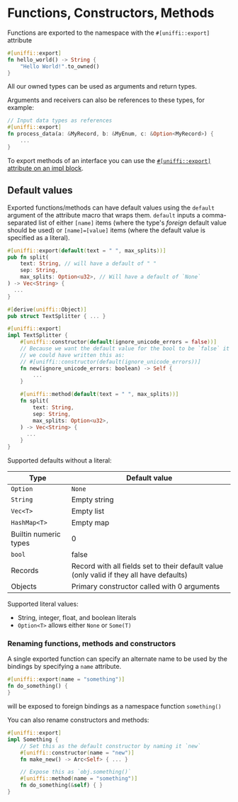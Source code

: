 # Functions, Constructors, Methods

Functions are exported to the namespace with the `#[uniffi::export]` attribute

```rust
#[uniffi::export]
fn hello_world() -> String {
    "Hello World!".to_owned()
}
```

All our owned types can be used as arguments and return types.

Arguments and receivers can also be references to these types, for example:

```rust
// Input data types as references
#[uniffi::export]
fn process_data(a: &MyRecord, b: &MyEnum, c: &Option<MyRecord>) {
    ...
}
```

To export methods of an interface you can use the [`#[uniffi::export]` attribute on an impl block](./interfaces.md).

## Default values

Exported functions/methods can have default values using the `default` argument of the attribute macro that wraps them.
`default` inputs a comma-separated list of either `[name]` items (where the type's *foreign* default value should be used)
or `[name]=[value]` items (where the default value is specified as a literal).

```rust
#[uniffi::export(default(text = " ", max_splits))]
pub fn split(
    text: String, // will have a default of " "
    sep: String,
    max_splits: Option<u32>, // Will have a default of `None`
) -> Vec<String> {
  ...
}

#[derive(uniffi::Object)]
pub struct TextSplitter { ... }

#[uniffi::export]
impl TextSplitter {
    #[uniffi::constructor(default(ignore_unicode_errors = false))]
    // Because we want the default value for the bool to be `false` it's not necessary to specify it, so
    // we could have written this as:
    // #[uniffi::constructor(default(ignore_unicode_errors))]
    fn new(ignore_unicode_errors: boolean) -> Self {
        ...
    }

    #[uniffi::method(default(text = " ", max_splits))]
    fn split(
        text: String,
        sep: String,
        max_splits: Option<u32>,
    ) -> Vec<String> {
      ...
    }
}
```

Supported defaults without a literal:

| Type | Default value |
|---------|----------------------|
| `Option` | `None` |
| `String` | Empty string |
| `Vec<T>` | Empty list |
| `HashMap<T>` | Empty map |
| Builtin numeric types | 0 |
| `bool` | false |
| Records | Record with all fields set to their default value (only valid if they all have defaults) |
| Objects | Primary constructor called with 0 arguments |

Supported literal values:

- String, integer, float, and boolean literals
- `Option<T>` allows either `None` or `Some(T)`

### Renaming functions, methods and constructors

A single exported function can specify an alternate name to be used by the bindings by specifying a `name` attribute.

```rust
#[uniffi::export(name = "something")]
fn do_something() {
}
```
will be exposed to foreign bindings as a namespace function `something()`

You can also rename constructors and methods:
```rust
#[uniffi::export]
impl Something {
    // Set this as the default constructor by naming it `new`
    #[uniffi::constructor(name = "new")]
    fn make_new() -> Arc<Self> { ... }

    // Expose this as `obj.something()`
    #[uniffi::method(name = "something")]
    fn do_something(&self) { }
}
```
